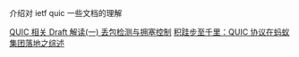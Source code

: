 介绍对 ietf quic 一些文档的理解

[QUIC 相关 Draft 解读(一) 丢包检测与拥塞控制](https://github.com/Lingtaonju/understand_ietf_quic.io/blob/master/cc_and_recovery.md)
[积跬步至千里：QUIC 协议在蚂蚁集团落地之综述](https://github.com/Lingtaonju/understand_ietf_quic.io/blob/master/quic_int_antgroup.md)
